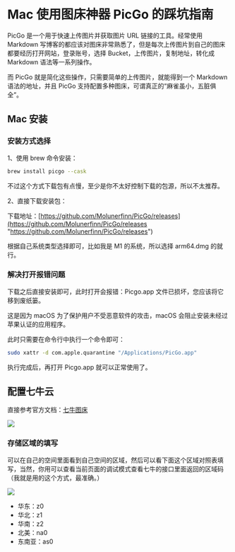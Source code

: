 # Mac 使用图床神器 PicGo 的踩坑指南

PicGo 是一个用于快速上传图片并获取图片 URL 链接的工具。经常使用 Markdown 写博客的都应该对图床非常熟悉了，但是每次上传图片到自己的图床都要经历打开网站，登录账号，选择 Bucket，上传图片，复制地址，转化成 Markdown 语法等一系列操作。

而 PicGo 就是简化这些操作，只需要简单的上传图片，就能得到一个 Markdown 语法的地址，并且 PicGo 支持配置多种图床，可谓真正的“麻雀虽小，五脏俱全”。

## Mac 安装

### 安装方式选择

1、使用 brew 命令安装：

```bash
brew install picgo --cask
```

不过这个方式下载包有点慢，至少是你不太好控制下载的包源，所以不太推荐。

2、直接下载安装包：

下载地址：[https://github.com/Molunerfinn/PicGo/releases](https://github.com/Molunerfinn/PicGo/releases "https://github.com/Molunerfinn/PicGo/releases")

根据自己系统类型选择即可，比如我是 M1 的系统，所以选择 arm64.dmg 的就行。

### 解决打开报错问题

下载之后直接安装即可，此时打开会报错：Picgo.app 文件已损坏，您应该将它移到废纸篓。

这是因为 macOS 为了保护用户不受恶意软件的攻击，macOS 会阻止安装未经过苹果认证的应用程序。

此时只需要在命令行中执行一个命令即可：

```bash
sudo xattr -d com.apple.quarantine "/Applications/PicGo.app"
```

执行完成后，再打开 Picgo.app 就可以正常使用了。

## 配置七牛云

直接参考官方文档：[七牛图床](https://picgo.github.io/PicGo-Doc/zh/guide/config.html#%E4%B8%83%E7%89%9B%E5%9B%BE%E5%BA%8A "https://picgo.github.io/PicGo-Doc/zh/guide/config.html#%E4%B8%83%E7%89%9B%E5%9B%BE%E5%BA%8A")

![](https://cdn.jsdelivr.net/gh/Hopetree/blog-img@main/2024/03/20240301_110648%20(1).png)


### 存储区域的填写

可以在自己的空间里面看到自己空间的区域，然后可以看下面这个区域对照表填写，当然，你用可以查看当前页面的调试模式查看七牛的接口里面返回的区域码（我就是用的这个方式，最准确。）

![](https://cdn.jsdelivr.net/gh/Hopetree/blog-img@main/2024/03/20240301_110035%20(1).png)

- 华东：z0
- 华北：z1
- 华南：z2
- 北美：na0
- 东南亚：as0